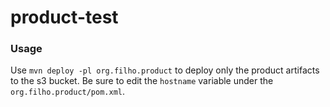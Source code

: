 # product-test
### Usage
Use `mvn deploy -pl org.filho.product` to deploy only the product artifacts to the s3 bucket.
Be sure to edit the `hostname` variable under the `org.filho.product/pom.xml`.

